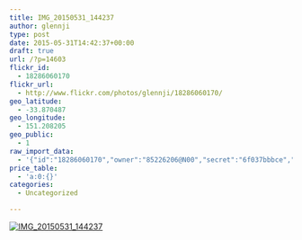 ```yaml
---
title: IMG_20150531_144237
author: glennji
type: post
date: 2015-05-31T14:42:37+00:00
draft: true
url: /?p=14603
flickr_id:
  - 18286060170
flickr_url:
  - http://www.flickr.com/photos/glennji/18286060170/
geo_latitude:
  - -33.870487
geo_longitude:
  - 151.208205
geo_public:
  - 1
raw_import_data:
  - '{"id":"18286060170","owner":"85226206@N00","secret":"6f037bbbce","server":"321","farm":1,"title":"IMG_20150531_144237","ispublic":0,"isfriend":0,"isfamily":0,"description":{"_content":""},"dateupload":"1433469262","lastupdate":"1433469267","datetaken":"2015-05-31 14:42:37","datetakengranularity":"0","datetakenunknown":"0","ownername":"glennji","tags":"","machine_tags":"","originalsecret":"5a06ecaf06","originalformat":"jpg","latitude":"-33.870487","longitude":"151.208205","accuracy":"16","context":0,"place_id":"xln72MdWULghgrhJ","woeid":"7225613","geo_is_family":0,"geo_is_friend":0,"geo_is_contact":0,"geo_is_public":0,"media":"photo","media_status":"ready","url_o":"https://farm1.staticflickr.com/321/18286060170_5a06ecaf06_o.jpg","height_o":"4160","width_o":"3120"}'
price_table:
  - 'a:0:{}'
categories:
  - Uncategorized

---
```

<p class="flickr-image">
  <a href="http://www.flickr.com/photos/glennji/18286060170/" class="flickr-link"><img src="http://i1.wp.com/glennji.com/wp-content/uploads/2015/06/18286060170_5a06ecaf06_o.jpg?fit=1024%2C1024" width="" height="" alt="IMG_20150531_144237" class="keyring-img" /></a>
</p>
